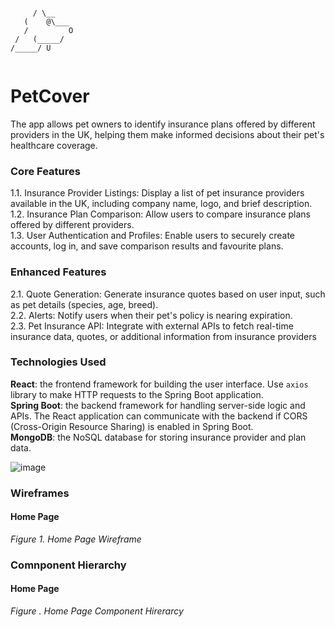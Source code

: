 ```

     / \__
   (    @\___
   /         O
 /   (_____/
/_____/ U


```


# PetCover

The app allows pet owners to identify insurance plans offered by different providers in the UK, helping them make informed decisions about their pet's healthcare coverage.

### Core Features
  1.1. Insurance Provider Listings: Display a list of pet insurance providers available in the UK, including company name, logo, and brief description.\
  1.2. Insurance Plan Comparison: Allow users to compare insurance plans offered by different providers.\
  1.3. User Authentication and Profiles: Enable users to securely create accounts, log in, and save comparison results and favourite plans.
  
### Enhanced Features
 2.1. Quote Generation: Generate insurance quotes based on user input, such as pet details (species, age, breed).\
 2.2. Alerts: Notify users when their pet's policy is nearing expiration.\
 2.3. Pet Insurance API: Integrate with external APIs to fetch real-time insurance data, quotes, or additional information from insurance providers

### Technologies Used
**React**: the frontend framework for building the user interface. Use ```axios``` library to make HTTP requests to the Spring Boot application.\
**Spring Boot**: the backend framework for handling server-side logic and APIs. The React application can communicate with the backend if CORS (Cross-Origin Resource Sharing) is enabled in Spring Boot.\
**MongoDB**: the NoSQL database for storing insurance provider and plan data.

![image](https://github.com/Cristina-Pat/pet-cover/assets/72979214/46af1974-27f5-4708-b937-6089db0e8df0)

### Wireframes

#### Home Page


*Figure 1. Home Page Wireframe*



### Comnponent Hierarchy

#### Home Page

*Figure . Home Page Component Hirerarcy*





